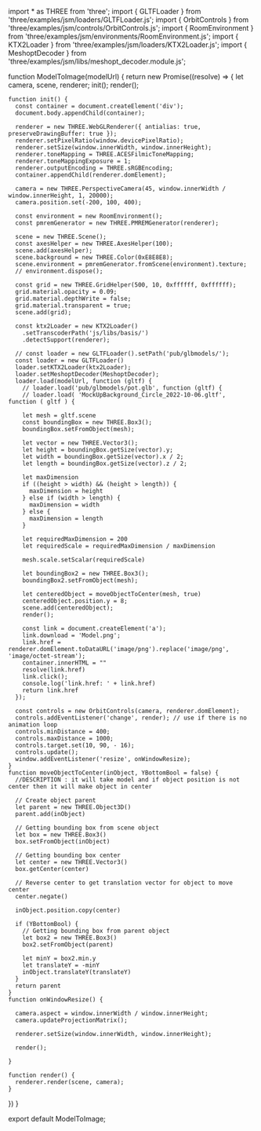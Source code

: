 import * as THREE from 'three';
import { GLTFLoader } from 'three/examples/jsm/loaders/GLTFLoader.js';
import { OrbitControls } from 'three/examples/jsm/controls/OrbitControls.js';
import { RoomEnvironment } from 'three/examples/jsm/environments/RoomEnvironment.js';
import { KTX2Loader } from 'three/examples/jsm/loaders/KTX2Loader.js';
import { MeshoptDecoder } from 'three/examples/jsm/libs/meshopt_decoder.module.js';

function ModelToImage(modelUrl) {
  return new Promise((resolve) => {
    let camera, scene, renderer;
    init();
    render();

    function init() {
      const container = document.createElement('div');
      document.body.appendChild(container);

      renderer = new THREE.WebGLRenderer({ antialias: true, preserveDrawingBuffer: true });
      renderer.setPixelRatio(window.devicePixelRatio);
      renderer.setSize(window.innerWidth, window.innerHeight);
      renderer.toneMapping = THREE.ACESFilmicToneMapping;
      renderer.toneMappingExposure = 1;
      renderer.outputEncoding = THREE.sRGBEncoding;
      container.appendChild(renderer.domElement);

      camera = new THREE.PerspectiveCamera(45, window.innerWidth / window.innerHeight, 1, 20000);
      camera.position.set(-200, 100, 400);

      const environment = new RoomEnvironment();
      const pmremGenerator = new THREE.PMREMGenerator(renderer);

      scene = new THREE.Scene();
      const axesHelper = new THREE.AxesHelper(100);
      scene.add(axesHelper);
      scene.background = new THREE.Color(0xE8E8E8);
      scene.environment = pmremGenerator.fromScene(environment).texture;
      // environment.dispose();

      const grid = new THREE.GridHelper(500, 10, 0xffffff, 0xffffff);
      grid.material.opacity = 0.09;
      grid.material.depthWrite = false;
      grid.material.transparent = true;
      scene.add(grid);

      const ktx2Loader = new KTX2Loader()
        .setTranscoderPath('js/libs/basis/')
        .detectSupport(renderer);

      // const loader = new GLTFLoader().setPath('pub/glbmodels/');
      const loader = new GLTFLoader()
      loader.setKTX2Loader(ktx2Loader);
      loader.setMeshoptDecoder(MeshoptDecoder);
      loader.load(modelUrl, function (gltf) {
        // loader.load('pub/glbmodels/pot.glb', function (gltf) {
        // loader.load( 'MockUpBackground_Circle_2022-10-06.gltf', function ( gltf ) {

        let mesh = gltf.scene
        const boundingBox = new THREE.Box3();
        boundingBox.setFromObject(mesh);

        let vector = new THREE.Vector3();
        let height = boundingBox.getSize(vector).y;
        let width = boundingBox.getSize(vector).x / 2;
        let length = boundingBox.getSize(vector).z / 2;
        
        let maxDimension
        if ((height > width) && (height > length)) {
          maxDimension = height
        } else if (width > length) {
          maxDimension = width
        } else {
          maxDimension = length
        }

        let requiredMaxDimension = 200
        let requiredScale = requiredMaxDimension / maxDimension

        mesh.scale.setScalar(requiredScale)

        let boundingBox2 = new THREE.Box3();
        boundingBox2.setFromObject(mesh);

        let centeredObject = moveObjectToCenter(mesh, true)
        centeredObject.position.y = 8;
        scene.add(centeredObject);
        render();

        const link = document.createElement('a');
        link.download = 'Model.png';
        link.href = renderer.domElement.toDataURL('image/png').replace('image/png', 'image/octet-stream');
        container.innerHTML = ""
        resolve(link.href)
        link.click();
        console.log('link.href: ' + link.href)
        return link.href
      });

      const controls = new OrbitControls(camera, renderer.domElement);
      controls.addEventListener('change', render); // use if there is no animation loop
      controls.minDistance = 400;
      controls.maxDistance = 1000;
      controls.target.set(10, 90, - 16);
      controls.update();
      window.addEventListener('resize', onWindowResize);
    }
    function moveObjectToCenter(inObject, YBottomBool = false) {
      //DESCRIPTION : it will take model and if object position is not center then it will make object in center 

      // Create object parent
      let parent = new THREE.Object3D()
      parent.add(inObject)

      // Getting bounding box from scene object
      let box = new THREE.Box3()
      box.setFromObject(inObject)

      // Getting bounding box center
      let center = new THREE.Vector3()
      box.getCenter(center)

      // Reverse center to get translation vector for object to move center
      center.negate()

      inObject.position.copy(center)

      if (YBottomBool) {
        // Getting bounding box from parent object
        let box2 = new THREE.Box3()
        box2.setFromObject(parent)

        let minY = box2.min.y
        let translateY = -minY
        inObject.translateY(translateY)
      }
      return parent
    }
    function onWindowResize() {

      camera.aspect = window.innerWidth / window.innerHeight;
      camera.updateProjectionMatrix();

      renderer.setSize(window.innerWidth, window.innerHeight);

      render();

    }

    function render() {
      renderer.render(scene, camera);
    }
  })
}


export default ModelToImage;


